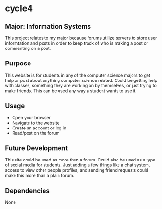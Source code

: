 # cycle4

## Major: Information Systems

This project relates to my major because forums utilize servers to store user informtation and posts in order to keep track of who is making a post or commenting on a post.

## Purpose

This website is for students in any of the computer science majors to get help or post about anything computer science related. Could be getting help with classes, something they are working on by themselves, or just trying to make friends. This can be used any way a student wants to use it.

## Usage

- Open your browser
- Navigate to the website
- Create an account or log in
- Read/post on the forum

## Future Development

This site could be used as more then a forum. Could also be used as a type of social media for students. Just adding a few things like a chat system, access to view other people profiles, and sending friend requests could make this more than a plain forum.

## Dependencies

None
